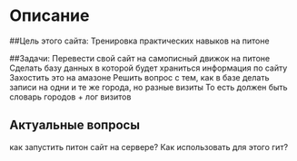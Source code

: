 # Описание
##Цель этого сайта:
Тренировка практических навыков на питоне

##Задачи:
Перевести свой сайт на самописный движок на питоне
Сделать базу данных в которой будет храниться информация по сайту
Захостить это на амазоне
Решить вопрос с тем, как в базе делать записи на одни и те же города, но разные визиты
То есть должен быть словарь городов + лог визитов

## Актуальные вопросы
как запустить питон сайт на сервере?
Как использовать для этого гит?
